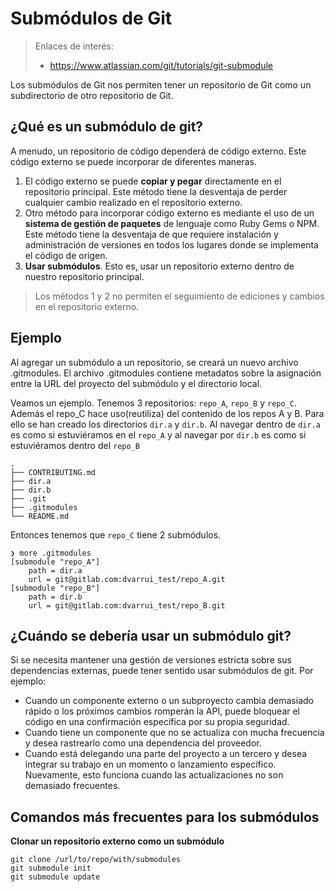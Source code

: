 
# Submódulos de Git

> Enlaces de interés:
> * https://www.atlassian.com/git/tutorials/git-submodule

Los submódulos de Git nos permiten tener un repositorio de Git como un subdirectorio de otro repositorio de Git.

## ¿Qué es un submódulo de git?

A menudo, un repositorio de código dependerá de código externo. Este código externo se puede incorporar de diferentes maneras.

1. El código externo se puede **copiar y pegar** directamente en el repositorio principal. Este método tiene la desventaja de perder cualquier cambio realizado en el repositorio externo.
2. Otro método para incorporar código externo es mediante el uso de un **sistema de gestión de paquetes** de lenguaje como Ruby Gems o NPM. Este método tiene la desventaja de que requiere instalación y administración de versiones en todos los lugares donde se implementa el código de origen.
3. **Usar submódulos**. Esto es, usar un repositorio externo dentro de nuestro repositorio principal.

> Los métodos 1 y 2 no permiten el seguimiento de ediciones y cambios en el repositorio externo.

## Ejemplo

Al agregar un submódulo a un repositorio, se creará un nuevo archivo .gitmodules. El archivo .gitmodules contiene metadatos sobre la asignación entre la URL del proyecto del submódulo y el directorio local.

Veamos un ejemplo. Tenemos 3 repositorios: `repo_A`, `repo_B` y `repo_C`. Además el repo_C hace uso(reutiliza) del contenido de los repos A y B. Para ello se han creado los directorios `dir.a` y `dir.b`. Al navegar dentro de `dir.a` es como si estuviéramos en el `repo_A` y al navegar por `dir.b` es como si estuviéramos dentro del `repo_B`

```
.
├── CONTRIBUTING.md
├── dir.a
├── dir.b
├── .git
├── .gitmodules
└── README.md
```

Entonces tenemos que `repo_C` tiene 2 submódulos.

```
❯ more .gitmodules
[submodule "repo_A"]
	path = dir.a
	url = git@gitlab.com:dvarrui_test/repo_A.git
[submodule "repo_B"]
	path = dir.b
	url = git@gitlab.com:dvarrui_test/repo_B.git
```

## ¿Cuándo se debería usar un submódulo git?

Si se necesita mantener una gestión de versiones estricta sobre sus dependencias externas, puede tener sentido usar submódulos de git. Por ejemplo:

* Cuando un componente externo o un subproyecto cambia demasiado rápido o los próximos cambios romperán la API, puede bloquear el código en una confirmación específica por su propia seguridad.
* Cuando tiene un componente que no se actualiza con mucha frecuencia y desea rastrearlo como una dependencia del proveedor.
* Cuando está delegando una parte del proyecto a un tercero y desea integrar su trabajo en un momento o lanzamiento específico. Nuevamente, esto funciona cuando las actualizaciones no son demasiado frecuentes.

## Comandos más frecuentes para los submódulos

**Clonar un repositorio externo como un submódulo**

```
git clone /url/to/repo/with/submodules
git submodule init
git submodule update
```
